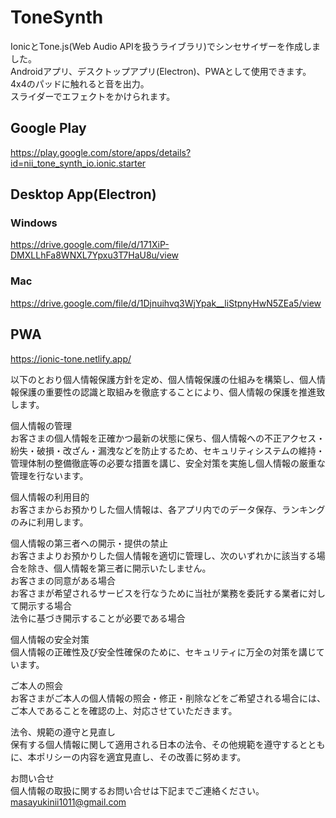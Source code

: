 # ToneSynth
IonicとTone.js(Web Audio APIを扱うライブラリ)でシンセサイザーを作成しました。  
Androidアプリ、デスクトップアプリ(Electron)、PWAとして使用できます。  
4x4のパッドに触れると音を出力。  
スライダーでエフェクトをかけられます。
## Google Play
https://play.google.com/store/apps/details?id=nii_tone_synth_io.ionic.starter
## Desktop App(Electron)
### Windows
https://drive.google.com/file/d/171XiP-DMXLLhFa8WNXL7Ypxu3T7HaU8u/view
### Mac
https://drive.google.com/file/d/1Djnuihvq3WjYpak__liStpnyHwN5ZEa5/view
## PWA
https://ionic-tone.netlify.app/

以下のとおり個人情報保護方針を定め、個人情報保護の仕組みを構築し、個人情報保護の重要性の認識と取組みを徹底することにより、個人情報の保護を推進致します。  

個人情報の管理  
お客さまの個人情報を正確かつ最新の状態に保ち、個人情報への不正アクセス・紛失・破損・改ざん・漏洩などを防止するため、セキュリティシステムの維持・管理体制の整備徹底等の必要な措置を講じ、安全対策を実施し個人情報の厳重な管理を行ないます。  
  
個人情報の利用目的  
お客さまからお預かりした個人情報は、各アプリ内でのデータ保存、ランキングのみに利用します。  
  
個人情報の第三者への開示・提供の禁止  
お客さまよりお預かりした個人情報を適切に管理し、次のいずれかに該当する場合を除き、個人情報を第三者に開示いたしません。  
お客さまの同意がある場合  
お客さまが希望されるサービスを行なうために当社が業務を委託する業者に対して開示する場合  
法令に基づき開示することが必要である場合  
  
個人情報の安全対策  
個人情報の正確性及び安全性確保のために、セキュリティに万全の対策を講じています。  
  
ご本人の照会  
お客さまがご本人の個人情報の照会・修正・削除などをご希望される場合には、ご本人であることを確認の上、対応させていただきます。  
  
法令、規範の遵守と見直し  
保有する個人情報に関して適用される日本の法令、その他規範を遵守するとともに、本ポリシーの内容を適宜見直し、その改善に努めます。

お問い合せ  
個人情報の取扱に関するお問い合せは下記までご連絡ください。  
masayukinii1011@gmail.com
